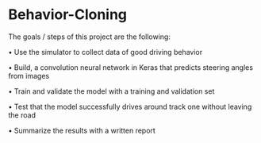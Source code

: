 # Behavior-Cloning

The goals / steps of this project are the following:

•	Use the simulator to collect data of good driving behavior

•	Build, a convolution neural network in Keras that predicts steering angles from images

•	Train and validate the model with a training and validation set

•	Test that the model successfully drives around track one without leaving the road

•	Summarize the results with a written report

